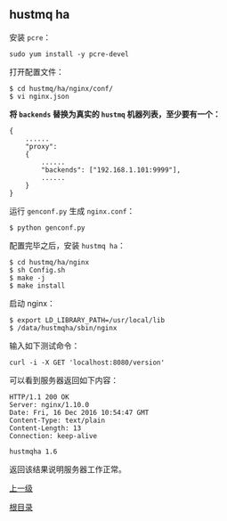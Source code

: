 hustmq ha
--

安装 `pcre`：

    sudo yum install -y pcre-devel

打开配置文件：

    $ cd hustmq/ha/nginx/conf/
    $ vi nginx.json

**将 `backends` 替换为真实的 `hustmq` 机器列表，至少要有一个：**

    {
        ......
        "proxy":
        {
            ......
            "backends": ["192.168.1.101:9999"],
            ......
        }
    }

运行 `genconf.py` 生成 `nginx.conf`：

    $ python genconf.py

配置完毕之后，安装 `hustmq ha`：

    $ cd hustmq/ha/nginx
    $ sh Config.sh
    $ make -j
    $ make install

启动 nginx：

    $ export LD_LIBRARY_PATH=/usr/local/lib
    $ /data/hustmqha/sbin/nginx

输入如下测试命令：

    curl -i -X GET 'localhost:8080/version'

可以看到服务器返回如下内容：

    HTTP/1.1 200 OK
    Server: nginx/1.10.0
    Date: Fri, 16 Dec 2016 10:54:47 GMT
    Content-Type: text/plain
    Content-Length: 13
    Connection: keep-alive

    hustmqha 1.6

返回该结果说明服务器工作正常。

[上一级](index.md)

[根目录](../index.md)